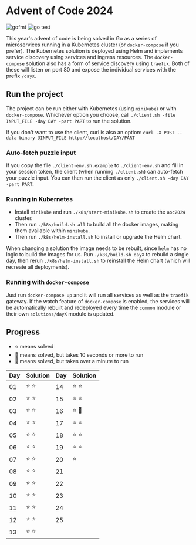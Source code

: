 # Advent of Code 2024
![gofmt](https://github.com/terminalnode/adventofcode2024/actions/workflows/gofmt.yml/badge.svg?branch=main)
![go test](https://github.com/terminalnode/adventofcode2024/actions/workflows/gotest.yml/badge.svg?branch=main)

This year's advent of code is being solved in Go as a series of microservices
running in a Kubernetes cluster (or `docker-compose` if you prefer). The Kubernetes
solution is deployed using Helm and implements service discovery using services and
ingress resources. The `docker-compose` solution also has a form of service discovery
using `traefik`. Both of these will listen on port 80 and expose the individual services
with the prefix `/dayX`.

## Run the project
The project can be run either with Kubernetes (using `minikube`) or with `docker-compose`.
Whichever option you choose, call `./client.sh -file INPUT_FILE -day DAY -part PART` to
run the solution.

If you don't want to use the client, curl is also an option:
`curl -X POST --data-binary @INPUT_FILE http://localhost/DAY/PART`

### Auto-fetch puzzle input
If you copy the file `./client-env.sh.example` to `./client-env.sh` and fill in your
session token, the client (when running `./client.sh`) can auto-fetch your puzzle
input. You can then run the client as only `./client.sh -day DAY -part PART`.

### Running in Kubernetes
* Install `minikube` and run `./k8s/start-minikube.sh` to create the `aoc2024` cluster.
* Then run `./k8s/build.sh all` to build all the docker images, making them available
within `minikube`.
* Then run `./k8s/helm-install.sh` to install or upgrade the Helm chart.

When changing a solution the image needs to be rebuilt, since `helm` has no logic to
build the images for us. Run `./k8s/build.sh dayX` to rebuild a single day, then
rerun `./k8s/helm-install.sh` to reinstall the Helm chart (which will recreate all
deployments).

### Running with `docker-compose`
Just run `docker-compose up` and it will run all services as well as the `traefik`
gateway. If the watch feature of `docker-compose` is enabled, the services will be
automatically rebuilt and redeployed every time the `common` module or their own
`solutions/dayX` module is updated.

## Progress
* ⭐ means solved
* 🥸 means solved, but takes 10 seconds or more to run
* 💩 means solved, but takes over a minute to run

| Day | Solution | Day | Solution |
|-----|----------|-----|----------|
| 01  | ⭐ ⭐      | 14  | ⭐ ⭐      |
| 02  | ⭐ ⭐      | 15  | ⭐ ⭐      |
| 03  | ⭐ ⭐      | 16  | ⭐ 🥸     |
| 04  | ⭐ ⭐      | 17  | ⭐ ⭐      |
| 05  | ⭐ ⭐      | 18  | ⭐ ⭐      |
| 06  | ⭐ ⭐      | 19  | ⭐ ⭐      |
| 07  | ⭐ ⭐      | 20  | ⭐        |
| 08  | ⭐ ⭐      | 21  |          |
| 09  | ⭐ ⭐      | 22  |          |
| 10  | ⭐ ⭐      | 23  |          |
| 11  | ⭐ ⭐      | 24  |          |
| 12  | ⭐ ⭐      | 25  |          |
| 13  | ⭐ ⭐      |     |          |
